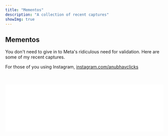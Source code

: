 ```yaml
---
title: "Mementos"
description: "A collection of recent captures"
showImg: true
---
```

## Mementos

You don't need to give in to Meta's ridiculous need for validation. Here are some of my recent captures.

For those of you using Instagram, [instagram.com/anubhavclicks](https://www.instagram.com/anubhavclicks/)

<br>
<br>

<!-- LightWidget WIDGET -->
<div class="lightwidget-widget">
	<script src="https://cdn.lightwidget.com/widgets/lightwidget.js"></script><iframe src="//lightwidget.com/widgets/51c1cc0dac535176916b5e644cb4bd24.html" scrolling="no" allowtransparency="true" class="lightwidget-widget" style="width:100%;border:0;overflow:hidden;"></iframe>
</div>